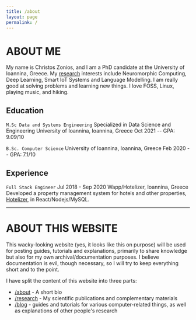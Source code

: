 ```yaml
---
title: /about
layout: page
permalink: /
---
```


# ABOUT ME

My name is Christos Zonios, and I am a PhD candidate at the University of Ioannina, Greece. 
My [research](/research) interests include Neuromorphic Computing, Deep Learning, Smart IoT Systems and Language Modelling.
I am really good at solving problems and learning new things. I love FOSS, Linux, playing music, and hiking.

## Education

`M.Sc Data and Systems Engineering`
Specialized in Data Science and Engineering
University of Ioannina, Ioannina, Greece
Oct 2021 -- GPA: 9.09/10

`B.Sc. Computer Science`
University of Ioannina, Ioannina, Greece
Feb 2020 -- GPA: 7.1/10

## Experience

`Full Stack Engineer`
Jul 2018 - Sep 2020
Wapp/Hotelizer, Ioannina, Greece
Developed a property management system for hotels and other properties, [Hotelizer](https://hotelizer.net), in React/Nodejs/MySQL.

---

# ABOUT THIS WEBSITE
This wacky-looking website (yes, it looks like this on purpose) will be used for posting guides, tutorials and explanations, primarily to share knowledge but also for my own archival/documentation purposes. 
I believe documentation is evil, though necessary, so I will try to keep everything short and to the point.

I have split the content of this website into three parts:
* [/about](/about) - A short bio
* [/research](/research) - My scientific publications and complementary materials
* [/blog](/blog) - guides and tutorials for various computer-related things, as well as explanations of other people's research

<!--
a given wire happens to be carrying \\(\lvert 0\rangle \\).
By that we mean that it's carrying the linear combination
$$\begin{psmallmatrix} 1 \\ 0 \end{psmallmatrix}$$
-->
